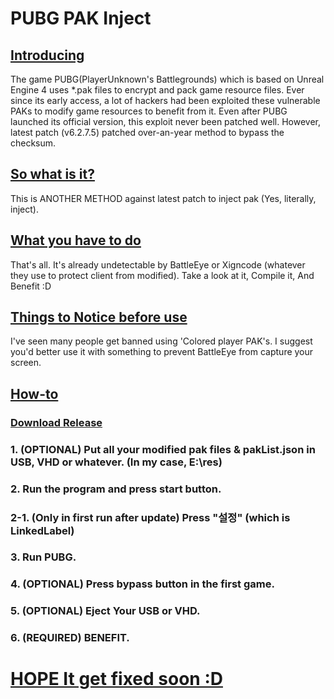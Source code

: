 # PUBG PAK Inject
## [Introducing]()
 The game PUBG(PlayerUnknown's Battlegrounds) which is based on Unreal Engine 4 uses *.pak files to encrypt and pack game resource files.
 Ever since its early access, a lot of hackers had been exploited these vulnerable PAKs to modify game resources to benefit from it.
 Even after PUBG launched its official version, this exploit never been patched well.
 However, latest patch (v6.2.7.5) patched over-an-year method to bypass the checksum.

## [So what is it?]()
 This is ANOTHER METHOD against latest patch to inject pak (Yes, literally, inject).

## [What you have to do]()
 That's all. It's already undetectable by BattleEye or Xigncode (whatever they use to protect client from modified).
 Take a look at it, Compile it, And Benefit :D

## [Things to Notice before use]()
 I've seen many people get banned using 'Colored player PAK's. I suggest you'd better use it with something to prevent BattleEye from capture your screen.
## [How-to]()
### [Download Release](https://github.com/goraegori/PUBG-PAK/raw/master/PInject/PInject/bin/Release.zip)
### 1. (OPTIONAL) Put all your modified pak files & pakList.json in USB, VHD or whatever. (In my case, E:\res)
### 2. Run the program and press start button.
### 2-1. (Only in first run after update) Press "설정" (which is LinkedLabel)
### 3. Run PUBG.
### 4. (OPTIONAL) Press bypass button in the first game.
### 5. (OPTIONAL) Eject Your USB or VHD.
### 6. (REQUIRED) BENEFIT.

# [HOPE It get fixed soon :D]()